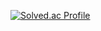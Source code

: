 [![Solved.ac Profile](http://mazassumnida.wtf/api/v2/generate_badge?boj=tndk0910)](https://solved.ac/tndk0910/)  
